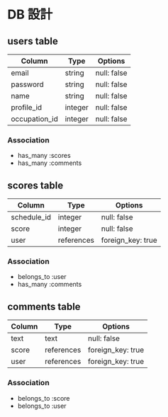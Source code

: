 # DB 設計

## users table

| Column             | Type                | Options                 |
|--------------------|---------------------|-------------------------|
| email              | string              | null: false             |
| password           | string              | null: false             |
| name               | string              | null: false             |
| profile_id         | integer             | null: false             |
| occupation_id      | integer             | null: false             |


### Association

* has_many :scores
* has_many :comments

## scores table

| Column                              | Type       | Options           |
|-------------------------------------|------------|-------------------|
| schedule_id                         | integer    | null: false       |
| score                               | integer    | null: false       |
| user                                | references | foreign_key: true |


### Association

- belongs_to :user
- has_many :comments

## comments table

| Column      | Type       | Options           |
|-------------|------------|-------------------|
| text        | text       | null: false       |
| score       | references | foreign_key: true |
| user        | references | foreign_key: true |

### Association

- belongs_to :score
- belongs_to :user
